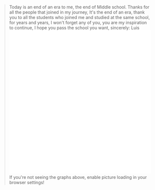 > Today is an end of an era to me, the end of Middle school. Thanks for all the people that joined in my journey,
> It's the end of an era, thank you to all the students who joined me and studied at the same school, for years and years, I won't forget any of you, you are my inspiration to continue, I hope you pass the school you want, sincerely: Luis
<picture><img src="/github-metrics.svg" alt="Metrics"></picture>
> If you're not seeing the graphs above, enable picture loading in your browser settings!
